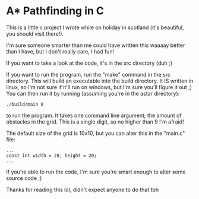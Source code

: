 # A* Pathfinding in C

This is a little c project I wrote while on holiday in scotland (it's beautiful, 
you should visit there!).

I'm sure someone smarter than me could have written this waaaay better than I
have, but I don't really care, I had fun!

If you want to take a look at the code, it's in the src directory (duh ;)

If you want to run the program, run the "make" command in the src directory. This will
build an executable into the build directory. It IS written in linux, so I'm not sure if 
it'll run on windows, but I'm sure you'll figure it out ;)
You can then run it by running (assuming you're in the astar directory):
```
./build/main 0
```
to run the program.
It takes one command line argument; the amount of obstacles in the grid.
This is a single digit, so no higher than 9 I'm afraid!

The default size of the grid is 10x10, but you can alter this in the "main.c" file:

```
...
const int width = 20, height = 20;
...
```

If you're able to run the code, I'm sure you're smart enough to alter some source code ;)

Thanks for reading this lol, didn't expect anyone to do that tbh